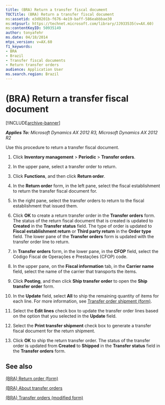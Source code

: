 ```yaml
---
title: (BRA) Return a transfer fiscal document
TOCTitle: (BRA) Return a transfer fiscal document
ms:assetid: e3d0201b-f676-4e19-baff-586eabbbae30
ms:mtpsurl: https://technet.microsoft.com/library/JJ933535(v=AX.60)
ms:contentKeyID: 50935149
author: tonyafehr
ms.date: 04/18/2014
mtps_version: v=AX.60
f1_keywords:
- BRA
- Brazil
- Transfer fiscal documents
- Return transfer orders
audience: Application User
ms.search.region: Brazil
---
```


# (BRA) Return a transfer fiscal document 


[!INCLUDE[archive-banner](includes/archive-banner.md)]


_**Applies To:** Microsoft Dynamics AX 2012 R3, Microsoft Dynamics AX 2012 R2_

Use this procedure to return a transfer fiscal document.

1.  Click **Inventory management** \> **Periodic** \> **Transfer orders**.

2.  In the upper pane, select a transfer order to return.

3.  Click **Functions**, and then click **Return order**.

4.  In the **Return order** form, in the left pane, select the fiscal establishment to return the transfer fiscal document for.

5.  In the right pane, select the transfer orders to return to the fiscal establishment that issued them.

6.  Click **OK** to create a return transfer order in the **Transfer orders** form. The status of the return fiscal document that is created is updated to **Created** in the **Transfer status** field. The type of order is updated to **Fiscal establishment return** or **Third party return** in the **Order type** field. The lower pane of the **Transfer orders** form is updated with the transfer order line to return.

7.  In **Transfer orders** form, in the lower pane, in the **CFOP** field, select the Código Fiscal de Operações e Prestações (CFOP) code.

8.  In the upper pane, on the **Fiscal information** tab, in the **Carrier name** field, select the name of the carrier that transports the items.

9.  Click **Posting**, and then click **Ship transfer order** to open the **Ship transfer order** form.

10. In the **Update** field, select **All** to ship the remaining quantity of items for each line. For more information, see [Transfer order shipment (form)](https://technet.microsoft.com/library/aa577094\(v=ax.60\)).

11. Select the **Edit lines** check box to update the transfer order lines based on the option that you selected in the **Update** field.

12. Select the **Print transfer shipment** check box to generate a transfer fiscal document for the return shipment.

13. Click **OK** to ship the return transfer order. The status of the transfer order is updated from **Created** to **Shipped** in the **Transfer status** field in the **Transfer orders** form.

## See also

[(BRA) Return order (form)](https://technet.microsoft.com/library/jj911254\(v=ax.60\))

[(BRA) About transfer orders](bra-about-transfer-orders.md)

[(BRA) Transfer orders (modified form)](https://technet.microsoft.com/library/jj910973\(v=ax.60\))

  



